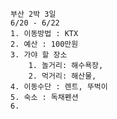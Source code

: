 	부산 2박 3일 
	6/20 - 6/22
	1. 이동방법 : KTX
	2. 예산 : 100만원
	3. 가야 할 장소
		1. 놀거리: 해수욕장, 
		2. 먹거리: 해산물, 
	4. 이동수단 : 렌트, 뚜벅이
	5. 숙소 : 독채펜션
	6. 